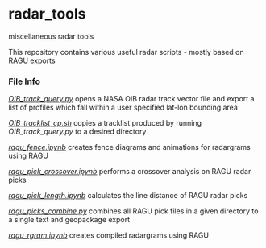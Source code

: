 # radar_tools
miscellaneous radar tools


This repository contains various useful radar scripts - mostly based on  [RAGU](https://github.com/btobers/RAGU) exports

### File Info
*[OIB_track_query.py](https://github.com/btobers/radar_tools/blob/main/OIB_track_query.py)* opens a NASA OIB radar track vector file and export a list of profiles which fall within a user specified lat-lon bounding area

*[OIB_tracklist_cp.sh](https://github.com/btobers/radar_tools/blob/main/OIB_tracklist_cp.sh)* copies a tracklist produced by running *OIB_track_query.py* to a desired directory

*[ragu_fence.ipynb](https://github.com/btobers/radar_tools/blob/main/ragu_fence.ipynb)* creates fence diagrams and animations for radargrams using RAGU

*[ragu_pick_crossover.ipynb](https://github.com/btobers/radar_tools/blob/main/ragu_pick_crossover.ipynb)* performs a crossover analysis on RAGU radar picks

*[ragu_pick_length.ipynb](https://github.com/btobers/radar_tools/blob/main/ragu_pick_length.ipynb)* calculates the line distance of RAGU radar picks

*[ragu_picks_combine.py](https://github.com/btobers/radar_tools/blob/main/ragu_picks_combine.py)* combines all RAGU pick files in a given directory to a single text and geopackage export

*[ragu_rgram.ipynb](https://github.com/btobers/radar_tools/blob/main/ragu_rgram.ipynb)* creates compiled radargrams using RAGU

